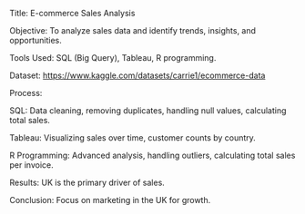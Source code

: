 Title: E-commerce Sales Analysis

Objective: To analyze sales data and identify trends, insights, and opportunities.

Tools Used: SQL (Big Query), Tableau, R programming.

Dataset: https://www.kaggle.com/datasets/carrie1/ecommerce-data

Process:

SQL: Data cleaning, removing duplicates, handling null values, calculating total sales.
  
Tableau: Visualizing sales over time, customer counts by country.
  
R Programming: Advanced analysis, handling outliers, calculating total sales per invoice.

Results: UK is the primary driver of sales.

Conclusion: Focus on marketing in the UK for growth.
